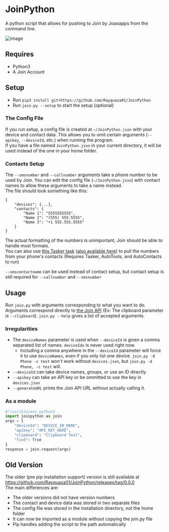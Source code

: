 # JoinPython

A python script that allows for pushing to Join by Joaoapps from the command line.

![image](https://i.imgur.com/9Yv4YVl.gif)

## Requires

-   Python3
-   A Join Account

## Setup

-   Run `pip3 install git+https://github.com/Rayquaza01/JoinPython`
-   Run `join.py --setup` to start the setup (optional)

### The Config File

If you run setup, a config file is created at `~/JoinPython.json` with your device and contact data. This allows you to omit certain arguments (`--apikey`, `--deviceId`, etc.) when running the program.  
If you have a file named `JoinPython.json` in your current directory, it will be used instead of the one in your home folder.

### Contacts Setup

The `--smsnumber` and `--callnumber` arguments take a phone number to be used by Join. You can edit the config file (`~/JoinPython.json`) with contact names to allow these arguments to take a name instead.  
The file should look something like this:

```
{
    "devices": {...},
    "contacts": {
        "Name 1": "5555555555",
        "Name 2": "(555) 555-5555",
        "Name 3": "+1 555.555.5555"
    }
}
```

The actual formatting of the numbers is unimportant; Join should be able to handle most formats.  
You can also use [this Tasker task](https://raw.githubusercontent.com/Rayquaza01/JoinPython/master/ContactsGenerator.tsk.xml) ([also available here](https://taskernet.com/shares/?user=AS35m8ln60P2bw2QxMdurJqOe5aESjUdS8HTc0B35EGwTB2qVtotZiazaLMpwomX2PvkhnktwDQ%3D&id=Task%3AJoinPythonContactsGenerator)) to pull the numbers from your phone's contacts (Requires Tasker, AutoTools, and AutoContacts to run)

`--smscontactname` can be used instead of contact setup, but contact setup is still required for `--callnumber` and `--smsnumber`

## Usage

Run `join.py` with arguments corresponding to what you want to do. Arguments correspond directly to [the Join API](https://joaoapps.com/join/api/) (Ex: The clipboard parameter is `--clipboard`). `join.py --help` gives a list of accepted arguments.

### Irregularities

-   The `deviceNames` parameter is used when `--deviceId` is given a comma separated list of names. `deviceIds` is never used right now.
    -   Including a comma anywhere in the `--deviceId` parameter will force it to use `deviceNames`, even if you only list one device. `join.py -d Phone -c test` won't work without `devices.json`, but `join.py -d Phone, -c test` will.
-   `--deviceId` can take device names, groups, or use an ID directly.
-   `--apikey` can take an API key or be ommitted to use the key in `devices.json`
-   `--generateURL` prints the Join API URL without actually calling it.

### As a module

```python
#!/usr/bin/env python3
import joinpython as join
args = {
    "deviceId": "DEVICE_ID_HERE",
    "apikey": "API_KEY_HERE",
    "clipboard": "Clipboard Text",
    "find": True
}
response = join.request(args)
```

## Old Version

The older (pre pip installation support) version is still available at https://github.com/Rayquaza01/JoinPython/releases/tag/0.0.0  
The main differences are:

-   The older versions did not have version numbers
-   The contact and device data was stored in two separate files
-   The config file was stored in the installation directory, not the home folder
-   It can now be imported as a module without copying the join.py file
-   Pip handles adding the script to the path automatically
